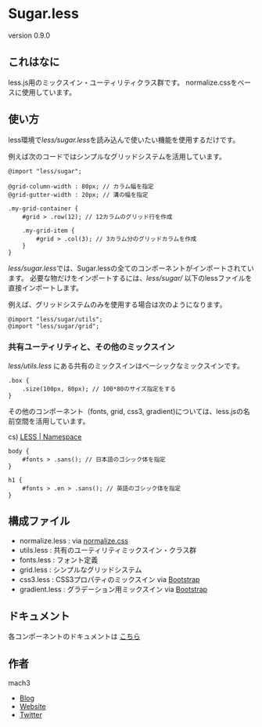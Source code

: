 # Sugar.less

version 0.9.0


## これはなに

less.js用のミックスイン・ユーティリティクラス群です。
normalize.cssをベースに使用しています。

## 使い方

less環境で*less/sugar.less*を読み込んで使いたい機能を使用するだけです。

例えば次のコードではシンプルなグリッドシステムを活用しています。

```less
@import "less/sugar";

@grid-column-width : 80px; // カラム幅を指定
@grid-gutter-width : 20px; // 溝の幅を指定

.my-grid-container {
	#grid > .row(12); // 12カラムのグリッド行を作成

	.my-grid-item {
		#grid > .col(3); // 3カラム分のグリッドカラムを作成
	}
}
```

*less/sugar.less*では、Sugar.lessの全てのコンポーネントがインポートされています。
必要な物だけをインポートするには、*less/sugar/* 以下のlessファイルを直接インポートします。

例えば、グリッドシステムのみを使用する場合は次のようになります。

```less
@import "less/sugar/utils";
@import "less/sugar/grid";
```

### 共有ユーティリティと、その他のミックスイン

*less/utils.less* にある共有のミックスインはベーシックなミックスインです。

```less
.box {
	.size(100px, 80px); // 100*80のサイズ指定をする
}
```

その他のコンポーネント（fonts, grid, css3, gradient)については、less.jsの名前空間を活用しています。

cs) [LESS | Namespace](http://lesscss.org/#-namespaces)

```less
body {
	#fonts > .sans(); // 日本語のゴシック体を指定
}

h1 {
	#fonts > .en > .sans(); // 英語のゴシック体を指定
}
```

## 構成ファイル

- normalize.less : via [normalize.css](http://necolas.github.com/normalize.css/)
- utils.less : 共有のユーティリティミックスイン・クラス群
- fonts.less : フォント定義
- grid.less : シンプルなグリッドシステム
- css3.less : CSS3プロパティのミックスイン via [Bootstrap](http://twitter.github.com/bootstrap/)
- gradient.less : グラデーション用ミックスイン via [Bootstrap](http://twitter.github.com/bootstrap/)

## ドキュメント

各コンポーネントのドキュメントは [こちら](./docs/index.md)

## 作者

mach3

- [Blog](http://blog.mach3.jp)
- [Website](http://www.mach3.jp)
- [Twitter](http://twitter.com/mach3ss)


